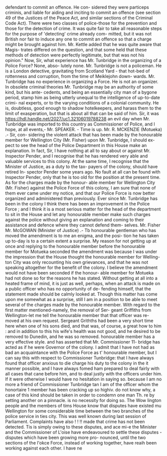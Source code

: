 defendant to commit an offence. He con- sidered they were particeps criminis, and liable for aiding and inciting to commit an offence (see section 49 of the Justices of the Peace Act, and similar sections of the Criminal Code Act). There were two classes of police-those for the prevention and those for the detection of crime. It was quite fair to take all reasonable steps for the purpose of 'detecting' crime already com- mitted, but it was not British nor fair to induce any one to commit an offence so that a charge might be brought against him. Mr. Kettle added that he was quite aware that Magis- trates differed on the question, and that some held that these methods of detection were perfectly legitimate, but that was not his opinion." Now, Sir, what experience has Mr. Tunbridge in the organizing of a Police Force? None, abso- lutely none. Mr. Tunbridge is not a policeman. He is a London detective, gravitating from Scotland Yard - that hot-bed of rottenness and corruption, from the time of Meiklejohn down- wards. Mr. Tunbridge has no experience in organizing a Force. He is not an organizer. In obsolete criminal theories Mr. Tunbridge may be an authority of some kind, but his ante- cedents, and being an essentially city man of a bygone period, stamp him as being utterly unequal to the intelligence of up-to-date crimi- nal experts, or to the varying conditions of a colonial community. He is, doubtless, good enough to shadow hotelkeepers, and harass them to the limit of exasperation, but that is about all that can be said of him. Sir, it was https://hdl.handle.net/2027/uc1.32106019788238 an evil day when Mr. Tunbridge was imported to this country as Commissioner of Police, and I hope, at all events,- Mr. SPEAKER. - Time is up. Mr. R. MCKENZIE (Motueka) .- Sir, con- sidering the violent attack that has been made by the honourable member for Wellington City (Mr. Fisher) upon Mr. Tunbridge, I should ex- pect to see the head of the Police Department in this House make an explanation. In fact, Sir, I have nothing at all to say about or against Mr. Inspector Pender, and I recognise that he has rendered very able and valuable services to this colony. At the same time, I recognise that the Minister of Justice, as a duty to the tax- payers of the colony, should have retired In- spector Pender some years ago. No fault at all can be found with Inspector Pender, only that he is too old for the position at the present time. As for the charges made by the honour- able member for Wellington City (Mr. Fisher) against the Police Force of this colony, I am sure that none of them ever came under my notice, and that our Police Force is now better organized and administered than previously. Ever since Mr. Tunbridge has been in the colony I think there has been an improvement in the Police Force ; and I think it is a most serious matter for the head of the department to sit in the House and let any honourable member make such charges against the police without giving an explanation and coming to their assistance and defence where they cannot defend them- selves. Mr. Fisher Mr. McGOWAN (Minister of Justice) .- Tb honourable gentleman who has moved the amendment is to me an enigma, and the posi- tion he has taken up to-day is to a certain extent a surprise. My reason for not getting up at once and replying to the honourable member before the honourable member for Motueka seconded the amendment was because I was under the impression that the House thought the honourable member for Welling- ton City was only recounting his own grievances, and that he was not speaking altogether for the benefit of the colony. I believe the amendment would not have been seconded if the honour- able member for Motueka had not done so for the reasons he has stated. Without getting at all into a heated frame of mind, it is just as well, perhaps, when an attack is made on a public officer who has no opportunity of de- fending himself, that the statement made should be calmly looked at. Though this matter has come upon me somewhat as a surprise, still I am in a position to be able to meet several of the charges made by the honourable member. With regard to the first matter mentioned-namely, the removal of Ser- geant Griffiths from Wellington-let me tell the honourable member that that officer was re- moved at his own request. Sergeant Grithths had been a very short time here when one of his sons died, and that was, of course, a great how to him : and in addition to this his wife's health was not good, and he desired to be removed to Dunedin, and he was so removed. honourable member has a very effective style. and has asserted that Mr. Commissioner 11- bridge has acted as if he were Governor of the colony. I admit that I have not had as bad an acquaintance with the Police Force as t' honourable member, but I can say this with respect to Commissioner Tunbridge: that I have always found that officer anxious to die charge his duty to the colony in the it manner possible, and I have always fomed ham prepared to deal fairly with all cases that cane before him, and to deal justly with the officers under him. If it were otherwise I would have no hesitation in saying so. because I am no more a friend of Commissioner Tunbridge tan I am of the officer whom the honortaire 1 member has been cracking up so highiv. do not know why, a case of this kind should be taken in order to condemn one man Th. re by setting another on a pinnacle. is no necessity for doing so. The Wow lington people and the members of tims House know that disputes have existed mu Wellington for some considerable time between the two branches of the police service in ties city. This was well known during last session of Parliament. Complaints have also ! ! !! made that crime has not been detected. Tis is simply owing to these disputes, and ace mi-e the Minister and the Commissioner of L'oise have endeavoured to settle these disputes - disputes which have been growing more pro- nounced, until the two sections of the l'okce Force, instead of working together, have reaih been working against each other. I have ne 